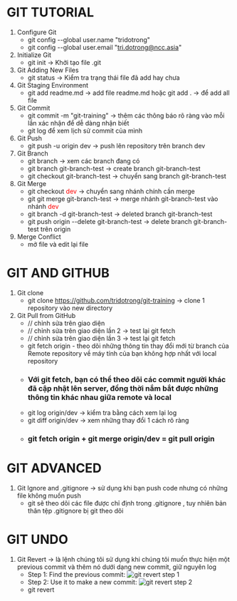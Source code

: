 # GIT TUTORIAL

1. Configure Git
   - git config --global user.name "tridotrong"
   - git config --global user.email "tri.dotrong@ncc.asia"
2. Initialize Git
   - git init -> Khởi tạo file .git
3. Git Adding New Files
   - git status -> Kiểm tra trạng thái file đã add hay chưa
4. Git Staging Environment
   - git add readme.md -> add file readme.md hoặc git add . -> để add all file
5. Git Commit
   - git commit -m "git-training" -> thêm các thông báo rõ ràng vào mỗi lần xác nhận để dễ dàng nhận biết
   - git log để xem lịch sử commit của mình
6. Git Push
   - git push -u origin dev -> push lên repository trên branch dev
7. Git Branch
   - git branch -> xem các branch đang có
   - git branch git-branch-test -> create branch git-branch-test
   - git checkout git-branch-test -> chuyển sang branch git-branch-test
8. Git Merge
   - git checkout <span style="color:red;">dev</span> -> chuyển sang nhánh chính cần merge
   - git git merge git-branch-test -> merge nhánh git-branch-test vào nhánh <span style="color:red;">dev</span>
   - git branch -d git-branch-test -> deleted branch git-branch-test
   - git push origin --delete git-branch-test -> delete branch git-branch-test trên origin
9. Merge Conflict
   - mở file và edit lại file

# GIT AND GITHUB

1. Git clone
   - git clone https://github.com/tridotrong/git-training -> clone 1 repository vào new directory
2. Git Pull from GitHub
   - // chỉnh sửa trên giao diện
   - // chỉnh sửa trên giao diện lần 2 -> test lại git fetch
   - // chỉnh sửa trên giao diện lần 3 -> test lại git fetch
   - git fetch origin - theo dõi những thông tin thay đổi mới từ branch của Remote repository về máy tính của bạn không hợp nhất với local repository
   - ### Với git fetch, bạn có thể theo dõi các commit người khác đã cập nhật lên server, đồng thời nắm bắt được những thông tin khác nhau giữa remote và local
   - git log origin/dev -> kiểm tra bằng cách xem lại log
   - git diff origin/dev -> xem những thay đổi 1 cách rõ ràng
   - ### git fetch origin + git merge origin/dev = git pull origin

# GIT ADVANCED

1. Git Ignore and .gitignore -> sử dụng khi bạn push code nhưng có những file không muốn push
   - git sẽ theo dõi các file được chỉ định trong .gitignore , tuy nhiên bản thân tệp .gitignore bị git theo dõi

# GIT UNDO

1. Git Revert -> là lệnh chúng tôi sử dụng khi chúng tôi muốn thực hiện một previous commit và thêm nó dưới dạng new commit, giữ nguyên log
   - Step 1: Find the previous commit:
     ![git revert step 1](https://www.w3schools.com/git/img_revert_part1.gif)
   - Step 2: Use it to make a new commit:
     ![git revert step 2](https://www.w3schools.com/git/img_revert_part2.gif)
   - git revert <commit-id>
